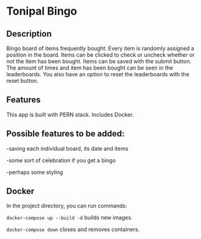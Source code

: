 # Tonipal Bingo

## Description

Bingo board of items frequently bought. Every item is randomly assigned a position
in the board. Items can be clicked to check or uncheck whether or not the item
has been bought. Items can be saved with the submit button. The amount of times
and item has been bought can be seen in the leaderboards. You also have an option
to reset the leaderboards with the reset button.

## Features

This app is built with PERN stack. Includes Docker.

## Possible features to be added:

-saving each individual board, its date and items

-some sort of celebration if you get a bingo

-perhaps some styling

## Docker

In the project directory, you can run commands:

`docker-compose up --build -d` builds new images.

`docker-compose down` closes and removes containers.
